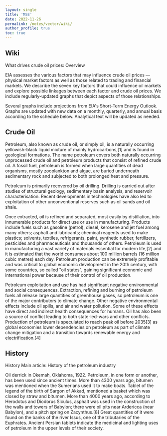 ```yaml
---
layout: single 
title: 'MSE'
date: 2022-11-26
permalink: /notes/vector/wiki/
author_profile: true
toc: true
---
```

## Wiki 
What drives crude oil prices: Overview

EIA assesses the various factors that may influence crude oil prices — physical market factors as well as those related to trading and financial markets. We describe the seven key factors that could influence oil markets and explore possible linkages between each factor and crude oil prices. We include regularly-updated graphs that depict aspects of those relationships.

Several graphs include projections from EIA's Short-Term Energy Outlook. Graphs are updated with new data on a monthly, quarterly, and annual basis according to the schedule below. Analytical text will be updated as needed.



## Crude Oil 
Petroleum, also known as crude oil, or simply oil, is a naturally occurring yellowish-black liquid mixture of mainly hydrocarbons,[1] and is found in geological formations. The name petroleum covers both naturally occurring unprocessed crude oil and petroleum products that consist of refined crude oil. A fossil fuel, petroleum is formed when large quantities of dead organisms, mostly zooplankton and algae, are buried underneath sedimentary rock and subjected to both prolonged heat and pressure.

Petroleum is primarily recovered by oil drilling. Drilling is carried out after studies of structural geology, sedimentary basin analysis, and reservoir characterisation. Recent developments in technologies have also led to exploitation of other unconventional reserves such as oil sands and oil shale.

Once extracted, oil is refined and separated, most easily by distillation, into innumerable products for direct use or use in manufacturing. Products include fuels such as gasoline (petrol), diesel, kerosene and jet fuel among many others; asphalt and lubricants; chemical reagents used to make plastics; solvents, textiles, refrigerants, paint, synthetic rubber, fertilizers, pesticides and pharmaceuticals and thousands of others. Petroleum is used in manufacturing a vast variety of materials essential for modern life,[2] and it is estimated that the world consumes about 100 million barrels (16 million cubic metres) each day. Petroleum production can be extremely profitable and was critical to global economic development in the 20th century, with some countries, so called "oil states", gaining significant economic and international power because of their control of oil production.

Petroleum exploitation and use has had significant negative environmental and social consequences. Extraction, refining and burning of petroleum fuels all release large quantities of greenhouse gases, so petroleum is one of the major contributors to climate change. Other negative environmental effects include oil spills, and air and water pollution. Some of these effects have direct and indirect health consequences for humans. Oil has also been a source of conflict leading to both state-led-wars and other conflicts. Production of petroleum is speculated to reach peak oil before 2035[3] as global economies lower dependencies on petroleum as part of climate change mitigation and a transition towards renewable energy and electrification.[4]



## History
History
Main article: History of the petroleum industry

Oil derrick in Okemah, Oklahoma, 1922.
Petroleum, in one form or another, has been used since ancient times. More than 4300 years ago, bitumen was mentioned when the Sumerians used it to make boats. Tablet of the legend of the birth of Sargon of Akkad, mentioned a basket which was closed by straw and bitumen. More than 4000 years ago, according to Herodotus and Diodorus Siculus, asphalt was used in the construction of the walls and towers of Babylon; there were oil pits near Ardericca (near Babylon), and a pitch spring on Zacynthus.[8] Great quantities of it were found on the banks of the river Issus, one of the tributaries of the Euphrates. Ancient Persian tablets indicate the medicinal and lighting uses of petroleum in the upper levels of their society.


